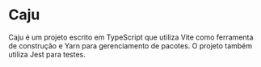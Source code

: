 # Caju

Caju é um projeto escrito em TypeScript que utiliza Vite como ferramenta de construção e Yarn para gerenciamento de pacotes. O projeto também utiliza Jest para testes.